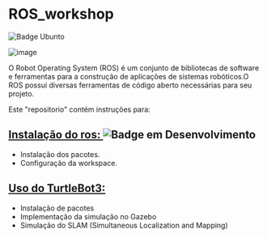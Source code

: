 # ROS_workshop
![Badge Ubunto](https://img.shields.io/badge/-Ubunto%2020.04-green)

![image](https://user-images.githubusercontent.com/112727443/235545198-45ac491a-5726-4d6b-ab7d-18c8c135a106.png)

O Robot Operating System (ROS) é um conjunto de bibliotecas de software e ferramentas para a construção de aplicações de sistemas robóticos.O ROS possui diversas ferramentas de código aberto necessárias para seu projeto.

Este "repositorio" contém instruções para:

## [Instalação do ros: ](RO2_Install.md) ![Badge em Desenvolvimento](https://img.shields.io/badge/Status-development-orange)
  + Instalação dos pacotes.
  + Configuração da workspace.
  
## [Uso do TurtleBot3: ](ROS_Turtlebot3.md)
  + Instalação de pacotes 
  + Implementação da simulação no Gazebo
  + Simulação do SLAM (Simultaneous Localization and Mapping)
